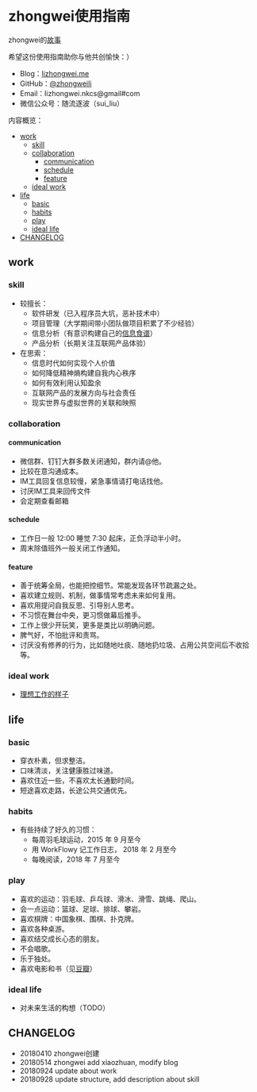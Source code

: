 # zhongwei使用指南

zhongwei的[故事](http://lizhongwei.me/xiao-zhuan/)

希望这份使用指南助你与他共创愉快：）

- Blog：[lizhongwei.me](http://lizhongwei.me)
- GitHub：[@zhongweili](https://github.com/zhongweili/)
- Email：lizhongwei.nkcs@gmail#com
- 微信公众号：随流逐波（sui_liu）

内容概览：

<!-- START doctoc generated TOC please keep comment here to allow auto update -->
<!-- DON'T EDIT THIS SECTION, INSTEAD RE-RUN doctoc TO UPDATE -->

  - [work](#work)
    - [skill](#skill)
    - [collaboration](#collaboration)
      - [communication](#communication)
      - [schedule](#schedule)
      - [feature](#feature)
    - [ideal work](#ideal-work)
  - [life](#life) 
    - [basic](#basic)
    - [habits](#habits)
    - [play](#play)
    - [ideal life](#ideal-life)
  - [CHANGELOG](#changelog)

<!-- END doctoc generated TOC please keep comment here to allow auto update -->

## work

### skill

- 较擅长：
  - 软件研发（已入程序员大坑，恶补技术中）
  - 项目管理（大学期间带小团队做项目积累了不少经验）
  - 信息分析（有意识构建自己的[信息食谱](https://github.com/zhongweili/Survive/blob/master/info_diet.md)）
  - 产品分析（长期关注互联网产品体验）
- 在思索：
  - 信息时代如何实现个人价值
  - 如何降低精神熵构建自我内心秩序
  - 如何有效利用认知盈余
  - 互联网产品的发展方向与社会责任
  - 现实世界与虚拟世界的关联和映照
  
### collaboration

#### communication

- 微信群、钉钉大群多数关闭通知，群内请@他。
- 比较在意沟通成本。
- IM工具回复信息较慢，紧急事情请打电话找他。
- 讨厌IM工具来回传文件
- 会定期查看邮箱

#### schedule

- 工作日一般 12:00 睡觉 7:30 起床，正负浮动半小时。
- 周末除值班外一般关闭工作通知。

#### feature

- 善于统筹全局，也能把控细节。常能发现各环节疏漏之处。
- 喜欢建立规则、机制，做事情常考虑未来如何复用。
- 喜欢用提问自我反思、引导别人思考。
- 不习惯在舞台中央，更习惯做幕后推手。
- 工作上很少开玩笑，更多是类比以明确问题。
- 脾气好，不怕批评和责骂。
- 讨厌没有修养的行为，比如随地吐痰、随地扔垃圾、占用公共空间后不收拾等。

### ideal work

- [理想工作的样子](https://github.com/zhongweili/worksmarter/blob/master/CONTENT/HbIdealWork.md)


## life

### basic

- 穿衣朴素，但求整洁。
- 口味清淡，关注健康胜过味道。
- 喜欢住近一些，不喜欢太长通勤时间。
- 短途喜欢走路，长途公共交通优先。

### habits

- 有些持续了好久的习惯：
  - 每周羽毛球运动，2015 年 9 月至今
  - 用 WorkFlowy 记工作日志， 2018 年 2 月至今
  - 每晚阅读，2018 年 7 月至今

### play

- 喜欢的运动：羽毛球、乒乓球、滑冰、滑雪、跳绳、爬山。
- 会一点运动：篮球、足球、排球、攀岩。
- 喜欢棋牌：中国象棋、围棋、扑克牌。
- 喜欢各种桌游。
- 喜欢结交成长心态的朋友。
- 不会唱歌。
- 乐于独处。
- 喜欢电影和书（见[豆瓣](https://www.douban.com/people/65970577/)）

### ideal life

- 对未来生活的构想（TODO）

## CHANGELOG

- 20180410 zhongwei创建
- 20180514 zhongwei add xiaozhuan, modify blog 
- 20180924 update about work
- 20180928 update structure, add description about skill
